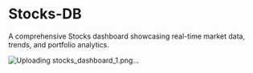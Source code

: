 # Stocks-DB
A comprehensive Stocks dashboard showcasing real-time market data, trends, and portfolio analytics.

![Uploading stocks_dashboard_1.png…]()

